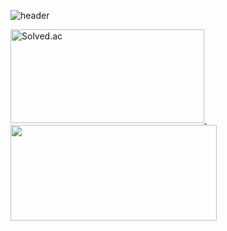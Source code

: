 ![header](https://capsule-render.vercel.app/api?type=waving&color=0:F8D3F1&height=300&section=header&text=jhdgo1225%20Workspace&fontSize=50)

<div>
  <a href="https://solved.ac/profile/jhpark991230">
    <img src="http://mazassumnida.wtf/api/v2/generate_badge?boj=jhpark991230" alt="Solved.ac" width="310" height="150"/>
  </a>
  &nbsp;
  <a href="https://solved.ac/jhpark991230">
    <img src="http://mazandi.herokuapp.com/api?handle=jhpark991230&theme=light" width="330" height="153"/>
  </a>
</div>
